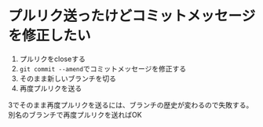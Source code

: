 # プルリク送ったけどコミットメッセージを修正したい

1. プルリクをcloseする
2. `git commit --amend`でコミットメッセージを修正する
3. そのまま新しいブランチを切る
4. 再度プルリクを送る

3でそのまま再度プルリクを送るには、ブランチの歴史が変わるので失敗する。別名のブランチで再度プルリクを送ればOK
